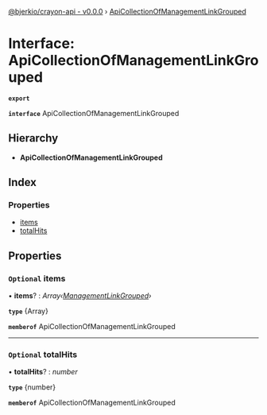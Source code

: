 [@bjerkio/crayon-api - v0.0.0](../README.md) › [ApiCollectionOfManagementLinkGrouped](apicollectionofmanagementlinkgrouped.md)

# Interface: ApiCollectionOfManagementLinkGrouped

**`export`** 

**`interface`** ApiCollectionOfManagementLinkGrouped

## Hierarchy

* **ApiCollectionOfManagementLinkGrouped**

## Index

### Properties

* [items](apicollectionofmanagementlinkgrouped.md#optional-items)
* [totalHits](apicollectionofmanagementlinkgrouped.md#optional-totalhits)

## Properties

### `Optional` items

• **items**? : *Array‹[ManagementLinkGrouped](managementlinkgrouped.md)›*

**`type`** {Array<ManagementLinkGrouped>}

**`memberof`** ApiCollectionOfManagementLinkGrouped

___

### `Optional` totalHits

• **totalHits**? : *number*

**`type`** {number}

**`memberof`** ApiCollectionOfManagementLinkGrouped
